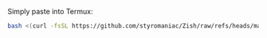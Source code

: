 Simply paste into Termux:

```bash
bash <(curl -fsSL https://github.com/styromaniac/Zish/raw/refs/heads/main/zi.sh | sed 's/\r$//')```
